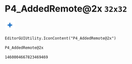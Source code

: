 # P4_AddedRemote@2x `32x32`
<img src="/img/P4_AddedRemote@2x.png" width=32 height=32>

``` CSharp
EditorGUIUtility.IconContent("P4_AddedRemote@2x")
```
```
P4_AddedRemote@2x
```
```
1460004667823469469
```
